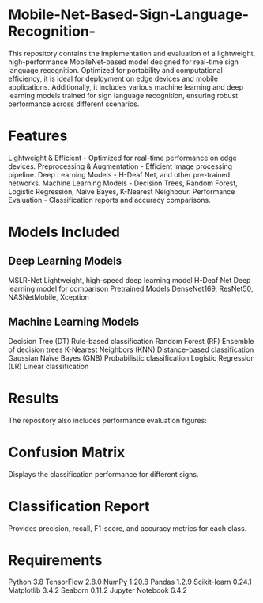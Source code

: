 # Mobile-Net-Based-Sign-Language-Recognition-
This repository contains the implementation and evaluation of a lightweight, high-performance MobileNet-based model designed for real-time sign language recognition. Optimized for portability and computational efficiency, it is ideal for deployment on edge devices and mobile applications. Additionally, it includes various machine learning and deep learning models trained for sign language recognition, ensuring robust performance across different scenarios.

# Features
Lightweight & Efficient - Optimized for real-time performance on edge devices.
Preprocessing & Augmentation - Efficient image processing pipeline.
Deep Learning Models - H-Deaf Net, and other pre-trained networks.
Machine Learning Models - Decision Trees, Random Forest, Logistic Regression, Naive Bayes, K-Nearest Neighbour.
Performance Evaluation - Classification reports and accuracy comparisons.

# Models Included
## Deep Learning Models
MSLR-Net	Lightweight, high-speed deep learning model
H-Deaf Net	Deep learning model for comparison
Pretrained Models	DenseNet169, ResNet50, NASNetMobile, Xception
## Machine Learning Models
Decision Tree (DT)	Rule-based classification
Random Forest (RF)	Ensemble of decision trees
K-Nearest Neighbors (KNN)	Distance-based classification
Gaussian Naïve Bayes (GNB)	Probabilistic classification
Logistic Regression (LR)	Linear classification

# Results
The repository also includes performance evaluation figures:

# Confusion Matrix 
Displays the classification performance for different signs.
# Classification Report
Provides precision, recall, F1-score, and accuracy metrics for each class.

# Requirements
Python	3.8
TensorFlow	2.8.0
NumPy	1.20.8
Pandas	1.2.9
Scikit-learn	0.24.1
Matplotlib	3.4.2
Seaborn	0.11.2
Jupyter Notebook	6.4.2
